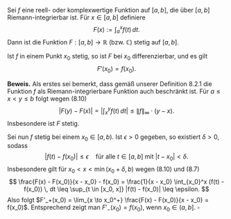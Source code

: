 Sei $f$ eine reell- oder komplexwertige Funktion auf $[a, b]$, die über $[a, b]$ Riemann-integrierbar ist. Für $x \in [a, b]$ definiere
$$
F(x) := \int_a^x f(t) \, dt.
$$
Dann ist die Funktion $F : [a, b] \rightarrow \mathbb{R}$ (bzw. $\mathbb{C}$) stetig auf $[a, b]$.

Ist $f$ in einem Punkt $x_0$ stetig, so ist $F$ bei $x_0$ differenzierbar, und es gilt
$$
F'(x_0) = f(x_0).
$$

**Beweis.** Als erstes sei bemerkt, dass gemäß unserer Definition 8.2.1 die Funktion $f$ als Riemann-integrierbare Funktion auch beschränkt ist. Für $a \leq x < y \leq b$ folgt wegen (8.10)
$$
|F(y) - F(x)| = \left| \int_x^y f(t) \, dt \right| \leq \|f\|_{\infty} \cdot (y - x).
$$
Insbesondere ist $F$ stetig.

Sei nun $f$ stetig bei einem $x_0 \in [a, b)$. Ist $\epsilon > 0$ gegeben, so existiert $\delta > 0$, sodass
$$
|f(t) - f(x_0)| \leq \epsilon \quad \text{für alle } t \in [a, b] \text{ mit } |t - x_0| < \delta.
$$
Insbesondere gilt für $x_0 < x < \min(x_0 + \delta, b)$ wegen (8.10) und (8.7)
$$
\frac{F(x) - F(x_0)}{x - x_0} - f(x_0) = \frac{1}{x - x_0} \int_{x_0}^x (f(t) - f(x_0)) \, dt \leq \sup_{t \in [x_0, x]} |f(t) - f(x_0)| \leq \epsilon.
$$
Also folgt $F'_+(x_0) = \lim_{x \to x_0^+} \frac{F(x) - F(x_0)}{x - x_0} = f(x_0)$. Entsprechend zeigt man $F'_-(x_0) = f(x_0)$, wenn $x_0 \in (a, b]$.
$\square$
